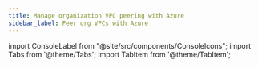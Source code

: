 ```yaml
---
title: Manage organization VPC peering with Azure
sidebar_label: Peer org VPCs with Azure
---
```


import ConsoleLabel from "@site/src/components/ConsoleIcons";
import Tabs from '@theme/Tabs';
import TabItem from '@theme/TabItem';

